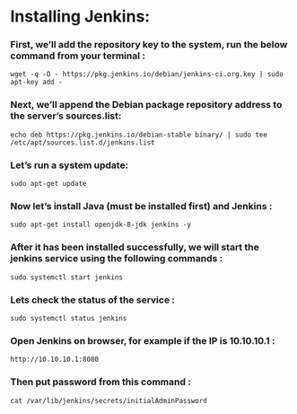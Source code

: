 # Installing Jenkins:

### First, we’ll add the repository key to the system, run the below command from your terminal :
	wget -q -O - https://pkg.jenkins.io/debian/jenkins-ci.org.key | sudo apt-key add -

### Next, we’ll append the Debian package repository address to the server’s sources.list:
	echo deb https://pkg.jenkins.io/debian-stable binary/ | sudo tee /etc/apt/sources.list.d/jenkins.list

### Let’s run a system update:
	sudo apt-get update

### Now let’s install Java (must be installed first) and Jenkins :
	sudo apt-get install openjdk-8-jdk jenkins -y

### After it has been installed successfully, we will start the jenkins service using the following commands :
	sudo systemctl start jenkins

### Lets check the status of the service :
	sudo systemctl status jenkins
	
### Open Jenkins on browser, for example if the IP is 10.10.10.1 :
	http://10.10.10.1:8080
	
### Then put password from this command :
	cat /var/lib/jenkins/secrets/initialAdminPassword
	
